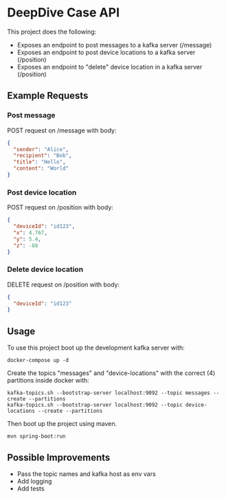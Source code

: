 # DeepDive Case API

This project does the following: 
- Exposes an endpoint to post messages to a kafka server (/message)
- Exposes an endpoint to post device locations to a kafka server (/position)
- Exposes an endpoint to "delete" device location in a kafka server (/position)

## Example Requests 


### Post message
POST request on /message with body:
```json
{
  "sender": "Alice",
  "recipient": "Bob",
  "title": "Hello",
  "content": "World"
}
```

### Post device location
POST request on /position with body:
```json
{
  "deviceId": "id123",
  "x": 4.767,
  "y": 5.4,
  "z": -88
}
```

### Delete device location
DELETE request on /position with body:
```json
{
  "deviceId": "id123"
}
```


## Usage 
To use this project boot up the development kafka server with:
```command
docker-compose up -d
```

Create the topics "messages" and "device-locations" with the correct (4) partitions inside docker with:
```command
kafka-topics.sh --bootstrap-server localhost:9092 --topic messages --create --partitions
kafka-topics.sh --bootstrap-server localhost:9092 --topic device-locations --create --partitions
```

Then boot up the project using maven.
```command
mvn spring-boot:run
```

## Possible Improvements

- Pass the topic names and kafka host as env vars
- Add logging
- Add tests

